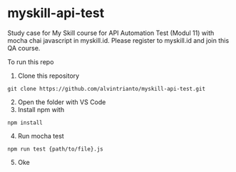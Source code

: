 # myskill-api-test

Study case for My Skill course for API Automation Test (Modul 11) with mocha chai javascript in myskill.id. Please register to myskill.id and join this QA course. 

To run this repo
1. Clone this repository
```
git clone https://github.com/alvintrianto/myskill-api-test.git
```
2. Open the folder with VS Code
3. Install npm with
```
npm install
```
4. Run mocha test 
```
npm run test {path/to/file}.js
```
5. Oke
